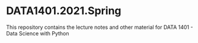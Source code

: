 # DATA1401.2021.Spring
This repository contains the lecture notes and other material for DATA 1401 - Data Science with Python
